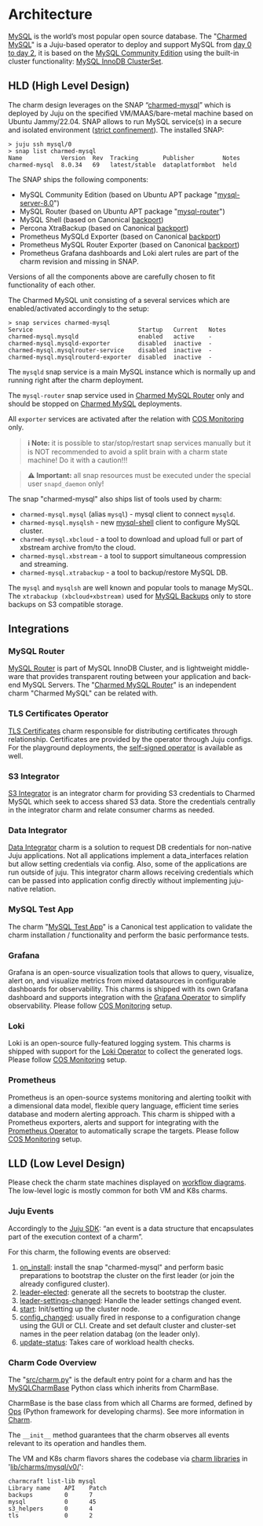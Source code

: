 # Architecture

[MySQL](https://www.mysql.com/) is the world’s most popular open source database. The "[Charmed MySQL](https://charmhub.io/mysql)" is a Juju-based operator to deploy and support MySQL from [day 0 to day 2](https://codilime.com/blog/day-0-day-1-day-2-the-software-lifecycle-in-the-cloud-age/), it is based on the [MySQL Community Edition](https://www.mysql.com/products/community/) using the built-in cluster functionality: [MySQL InnoDB ClusterSet](https://dev.mysql.com/doc/mysql-shell/8.0/en/innodb-clusterset.html).

<a name="hld"></a>
## HLD (High Level Design)

The charm design leverages on the SNAP “[charmed-mysql](https://snapcraft.io/charmed-mysql)” which is deployed by Juju on the specified VM/MAAS/bare-metal machine based on Ubuntu Jammy/22.04. SNAP allows to run MySQL service(s) in a secure and isolated environment ([strict confinement](https://ubuntu.com/blog/demystifying-snap-confinement)). The installed SNAP:
```
> juju ssh mysql/0
> snap list charmed-mysql
Name           Version  Rev  Tracking       Publisher        Notes
charmed-mysql  8.0.34   69   latest/stable  dataplatformbot  held
```

The SNAP ships the following components:

* MySQL Community Edition (based on Ubuntu APT package "[mysql-server-8.0](https://packages.ubuntu.com/jammy/mysql-server-8.0)") 
* MySQL Router (based on Ubuntu APT package "[mysql-router](https://packages.ubuntu.com/jammy/mysql-router)")
* MySQL Shell (based on Canonical [backport](https://launchpad.net/~data-platform/+archive/ubuntu/mysql-shell))
* Percona XtraBackup (based on Canonical  [backport](https://launchpad.net/~data-platform/+archive/ubuntu/xtrabackup))
* Prometheus MySQLd Exporter (based on Canonical [backport](https://launchpad.net/~data-platform/+archive/ubuntu/mysqld-exporter))
* Prometheus MySQL Router Exporter (based on Canonical [backport](https://launchpad.net/~data-platform/+archive/ubuntu/mysqlrouter-exporter))
* Prometheus Grafana dashboards and Loki alert rules are part of the charm revision and missing in SNAP.

Versions of all the components above are carefully chosen to fit functionality of each other.

The Charmed MySQL unit consisting of a several services which are enabled/activated accordingly to the setup: 

```
> snap services charmed-mysql
Service                              Startup   Current   Notes
charmed-mysql.mysqld                 enabled   active    -
charmed-mysql.mysqld-exporter        disabled  inactive  -
charmed-mysql.mysqlrouter-service    disabled  inactive  -
charmed-mysql.mysqlrouterd-exporter  disabled  inactive  -
```

The `mysqld` snap service is a main MySQL instance which is normally up and running right after the charm deployment.

The `mysql-router` snap service used in [Charmed MySQL Router](https://charmhub.io/mysql-router?channel=dpe/edge) only and should be stopped on [Charmed MySQL](https://charmhub.io/mysql) deployments.

All `exporter` services are activated after the relation with [COS Monitoring](/t/9900) only.

> **:information_source: Note:** it is possible to star/stop/restart snap services manually but it is NOT recommended to avoid a split brain with a charm state machine! Do it with a caution!!!

> **:warning: Important:** all snap resources must be executed under the special user `snapd_daemon` only!

The snap "charmed-mysql" also ships list of tools used by charm:
* `charmed-mysql.mysql` (alias `mysql`) - mysql client to connect `mysqld`.
* `charmed-mysql.mysqlsh` - new [mysql-shell](https://dev.mysql.com/doc/mysql-shell/8.0/en/) client to configure MySQL cluster.
* `charmed-mysql.xbcloud` - a tool to download and upload full or part of xbstream archive from/to the cloud.
* `charmed-mysql.xbstream` - a tool to support simultaneous compression and streaming.
* `charmed-mysql.xtrabackup` - a tool to backup/restore MySQL DB.

The `mysql` and `mysqlsh` are well known and popular tools to manage MySQL.
The `xtrabackup (xbcloud+xbstream)` used for [MySQL Backups](/t/9896) only to store backups on S3 compatible storage.

<a name="integrations"></a>
## Integrations

### MySQL Router

[MySQL Router](https://dev.mysql.com/doc/mysql-router/8.0/en/) is part of MySQL InnoDB Cluster, and is lightweight middle-ware that provides transparent routing between your application and back-end MySQL Servers. The "[Charmed MySQL Router](https://charmhub.io/mysql-router)" is an independent charm "Charmed MySQL" can be related with.

### TLS Certificates Operator

[TLS Certificates](https://charmhub.io/tls-certificates-operator) charm responsible for distributing certificates through relationship. Certificates are provided by the operator through Juju configs. For the playground deployments, the [self-signed operator](https://charmhub.io/self-signed-certificates) is available as well.

### S3 Integrator

[S3 Integrator](https://charmhub.io/s3-integrator) is an integrator charm for providing S3 credentials to Charmed MySQL which seek to access shared S3 data. Store the credentials centrally in the integrator charm and relate consumer charms as needed.

### Data Integrator

[Data Integrator](https://charmhub.io/data-integrator) charm is a solution to request DB credentials for non-native Juju applications. Not all applications implement a data_interfaces relation but allow setting credentials via config. Also, some of the applications are run outside of juju. This integrator charm allows receiving credentials which can be passed into application config directly without implementing juju-native relation.

### MySQL Test App

The charm "[MySQL Test App](https://charmhub.io/mysql-test-app)" is a Canonical test application to validate the charm installation / functionality and perform the basic performance tests.

### Grafana

Grafana is an open-source visualization tools that allows to query, visualize, alert on, and visualize metrics from mixed datasources in configurable dashboards for observability. This charms is shipped with its own Grafana dashboard and supports integration with the [Grafana Operator](https://charmhub.io/grafana-k8s) to simplify observability. Please follow [COS Monitoring](/t/9900) setup.

### Loki

Loki is an open-source fully-featured logging system. This charms is shipped with support for the [Loki Operator](https://charmhub.io/loki-k8s) to collect the generated logs. Please follow [COS Monitoring](/t/9900) setup.

### Prometheus

Prometheus is an open-source systems monitoring and alerting toolkit with a dimensional data model, flexible query language, efficient time series database and modern alerting approach. This charm is shipped with a Prometheus exporters, alerts and support for integrating with the [Prometheus Operator](https://charmhub.io/prometheus-k8s) to automatically scrape the targets. Please follow [COS Monitoring](/t/9900) setup.

<a name="lld"></a>
## LLD (Low Level Design)

Please check the charm state machines displayed on [workflow diagrams](/t/10031). The low-level logic is mostly common for both VM and K8s charms.

<!--- TODO: Describe all possible installations? Cross-model/controller? --->

### Juju Events

Accordingly to the [Juju SDK](https://juju.is/docs/sdk/event): “an event is a data structure that encapsulates part of the execution context of a charm”.

For this charm, the following events are observed:

1. [on_install](https://juju.is/docs/sdk/install-event): install the snap "charmed-mysql" and perform basic preparations to bootstrap the cluster on the first leader (or join the already configured cluster). 
2. [leader-elected](https://juju.is/docs/sdk/leader-elected-event): generate all the secrets to bootstrap the cluster.
3. [leader-settings-changed](https://juju.is/docs/sdk/leader-settings-changed-event): Handle the leader settings changed event.
4. [start](https://juju.is/docs/sdk/start-event): Init/setting up the cluster node.
5. [config_changed](https://juju.is/docs/sdk/config-changed-event): usually fired in response to a configuration change using the GUI or CLI. Create and set default cluster and cluster-set names in the peer relation databag (on the leader only).
6. [update-status](https://juju.is/docs/sdk/update-status-event): Takes care of workload health checks.
<!--- 7. database_storage_detaching: TODO: ops? event?
8. TODO: any other events?
--->

### Charm Code Overview

The "[src/charm.py](https://github.com/canonical/mysql-operator/blob/main/src/charm.py)" is the default entry point for a charm and has the [MySQLCharmBase](https://github.com/canonical/mysql-operator/blob/main/lib/charms/mysql/v0/mysql.py) Python class which inherits from CharmBase.

CharmBase is the base class from which all Charms are formed, defined by [Ops](https://juju.is/docs/sdk/ops) (Python framework for developing charms). See more information in [Charm](https://juju.is/docs/sdk/constructs#heading--charm).

The `__init__` method guarantees that the charm observes all events relevant to its operation and handles them.

The VM and K8s charm flavors shares the codebase via [charm libraries](https://juju.is/docs/sdk/libraries) in '[lib/charms/mysql/v0/](https://github.com/canonical/mysql-operator/blob/main/lib/charms/mysql/v0/)':
```
charmcraft list-lib mysql
Library name    API    Patch                                                                                                                                                                                                                          
backups         0      7                                                                                                                                                                                                                              
mysql           0      45                                                                                                                                                                                                                             
s3_helpers      0      4                                                                                                                                                                                                                              
tls             0      2                                     
```